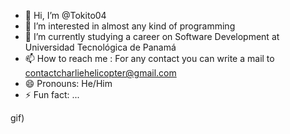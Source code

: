 - 👋 Hi, I’m @Tokito04
- 👀 I’m interested in almost any kind of programming
- 🌱 I’m currently studying a career on Software Development at Universidad Tecnológica de Panamá
- 📫 How to reach me : For any contact you can write a mail to contactcharliehelicopter@gmail.com
- 😄 Pronouns: He/Him
- ⚡ Fun fact: ...
  
<!---
Tokito04/Tokito04 is a ✨ special ✨ repository because its `README.md` (this file) appears on your GitHub profile.
You can click the Preview link to take a look at your changes.
--->
gif)
